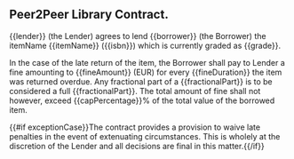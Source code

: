 ## Peer2Peer Library Contract.
{{lender}} (the Lender) agrees to lend {{borrower}} (the Borrower)
the itemName {{itemName}} ({{isbn}}) which is currently graded as {{grade}}.

In the case of the late return of the item, the Borrower shall pay to Lender
a fine amounting to {{fineAmount}} (EUR) for every {{fineDuration}} the item was returned overdue.
Any fractional part of a {{fractionalPart}} is to be considered a full {{fractionalPart}}. The total amount
of fine shall not however, exceed {{capPercentage}}% of the total value of the borrowed item.

{{#if exceptionCase}}The contract provides a provision to waive late penalties in the event of
extenuating circumstances. This is wholely at the discretion of the Lender 
and all decisions are final in this matter.{{/if}}
